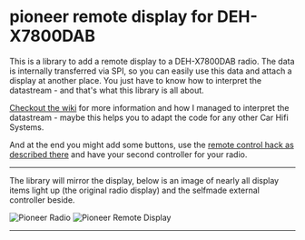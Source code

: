 # pioneer remote display for DEH-X7800DAB

This is a library to add a remote display to a DEH-X7800DAB radio. The data is internally transferred via SPI, so you can easily use this data and attach a display at another place. You just have to know how to interpret the datastream - and that's what this library is all about.

[Checkout the wiki](https://github.com/absorb-it/pioneer-display/wiki) for more information and how I managed to interpret the datastream - maybe this helps you to adapt the code for any other Car Hifi Systems.

And at the end you might add some buttons, use the [remote control hack as described there](http://www.jvde.net/node/7) and have your second controller for your radio.


***
The library will mirror the display, below is an image of nearly all display items light up (the original radio display) and the selfmade external controller beside.

![Pioneer Radio][pioneer]
![Pioneer Remote Display][pioneer_remote]

***


[pioneer]: https://raw.githubusercontent.com/wiki/absorb-it/pioneer-display/images/pioneer.jpg
[pioneer_remote]: https://raw.githubusercontent.com/wiki/absorb-it/pioneer-display/images/pioneer_remote.jpg
